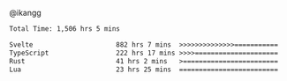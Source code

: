 @ikangg
<!--START_SECTION:waka-->

```txt
Total Time: 1,506 hrs 5 mins

Svelte                     882 hrs 7 mins  >>>>>>>>>>>>>>===========   57.77 %
TypeScript                 222 hrs 17 mins >>>>=====================   14.56 %
Rust                       41 hrs 2 mins   >========================   02.69 %
Lua                        23 hrs 25 mins  =========================   01.53 %
```

<!--END_SECTION:waka-->
